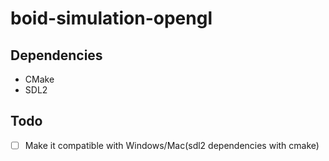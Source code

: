 # boid-simulation-opengl

## Dependencies

- CMake
- SDL2

## Todo

- [ ] Make it compatible with Windows/Mac(sdl2 dependencies with cmake)

